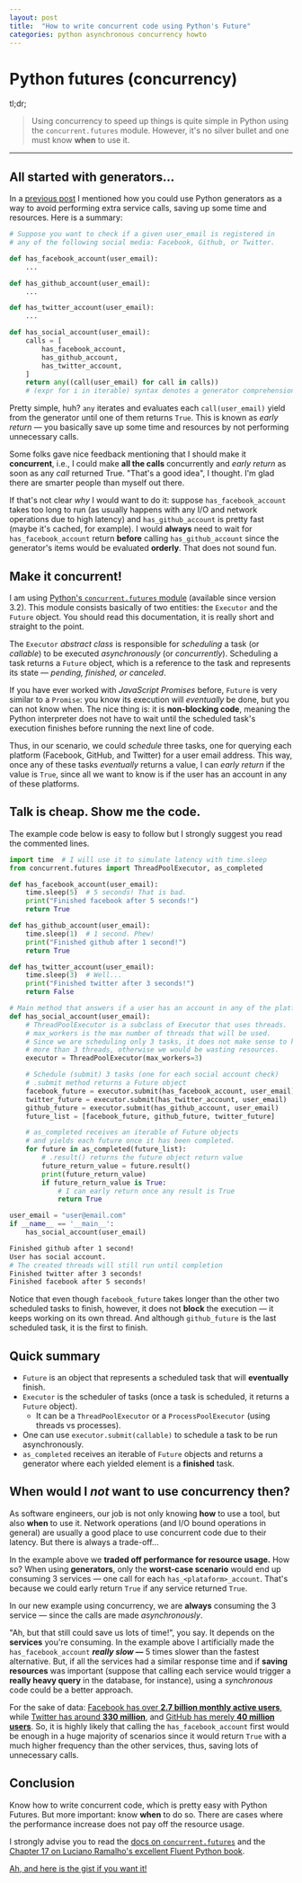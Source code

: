 ```yaml
---
layout: post
title:  "How to write concurrent code using Python's Future"
categories: python asynchronous concurrency howto
---
```

# Python futures (concurrency)

tl;dr;

> Using concurrency to speed up things is quite simple in Python using the `concurrent.futures` module. However, it's no silver bullet and one must know **when** to use it.

---

## All started with generators...

In a [previous post](https://blog.saldanha.dev/python/programming/tips/2020/04/29/using-python-generators-to-avoide-extra-service-calls.html) I mentioned how you could use Python generators as a way to avoid performing extra service calls, saving up some time and resources. Here is a summary:

```python
# Suppose you want to check if a given user_email is registered in 
# any of the following social media: Facebook, Github, or Twitter.

def has_facebook_account(user_email):
    ...

def has_github_account(user_email):
    ...

def has_twitter_account(user_email):
    ...

def has_social_account(user_email):
    calls = [
        has_facebook_account,
        has_github_account,
        has_twitter_account,
    ]
    return any((call(user_email) for call in calls))
    # (expr for i in iterable) syntax denotes a generator comprehension
```

Pretty simple, huh? `any` iterates and evaluates each `call(user_email)` yield from the generator until one of them returns `True`. This is known as *early return* — you basically save up some time and resources by not performing unnecessary calls.

Some folks gave nice feedback mentioning that I should make it **concurrent**, i.e., I could make **all the calls** concurrently and *early return* as soon as any *call* returned True. "That's a good idea", I thought. I'm glad there are smarter people than myself out there.

If that's not clear *why* I would want to do it: suppose `has_facebook_account` takes too long to run (as usually happens with any I/O and network operations due to high latency) and `has_github_account` is pretty fast (maybe it's cached, for example). I would **always** need to wait for `has_facebook_account` return **before** calling `has_github_account` since the generator's items would be evaluated **orderly**. That does not sound fun.

## Make it concurrent!

I am using [Python's `concurrent.futures` module](https://docs.python.org/3/library/concurrent.futures.html) (available since version 3.2). This module consists basically of two entities: the `Executor` and the `Future` object. You should read this documentation, it is really short and straight to the point.

The `Executor` *abstract class* is responsible for *scheduling* a task (or *callable*) to be executed *asynchronously* (or *concurrently*). Scheduling a task returns a `Future` object, which is a reference to the task and represents its state — *pending, finished, or canceled*.

If you have ever worked with *JavaScript Promises* before, `Future` is very similar to a `Promise`: you know its execution will *eventually* be done, but you can not know when. The nice thing is: it is **non-blocking code**, meaning the Python interpreter does not have to wait until the scheduled task's execution finishes before running the next line of code.

Thus, in our scenario, we could *schedule* three tasks, one for querying each platform (Facebook, GitHub, and Twitter) for a user email address. This way, once any of these tasks *eventually* returns a value, I can *early return* if the value is `True`, since all we want to know is if the user has an account in any of these platforms.

## Talk is cheap. Show me the code.

The example code below is easy to follow but I strongly suggest you read the commented lines.

```python
import time  # I will use it to simulate latency with time.sleep
from concurrent.futures import ThreadPoolExecutor, as_completed

def has_facebook_account(user_email):
    time.sleep(5)  # 5 seconds! That is bad.
    print("Finished facebook after 5 seconds!")
    return True

def has_github_account(user_email):
    time.sleep(1)  # 1 second. Phew!
    print("Finished github after 1 second!")
    return True

def has_twitter_account(user_email):
    time.sleep(3)  # Well...
    print("Finished twitter after 3 seconds!")
    return False

# Main method that answers if a user has an account in any of the platforms
def has_social_account(user_email):
    # ThreadPoolExecutor is a subclass of Executor that uses threads.
    # max_workers is the max number of threads that will be used.
    # Since we are scheduling only 3 tasks, it does not make sense to have
    # more than 3 threads, otherwise we would be wasting resources.
    executor = ThreadPoolExecutor(max_workers=3)

    # Schedule (submit) 3 tasks (one for each social account check)
    # .submit method returns a Future object
    facebook_future = executor.submit(has_facebook_account, user_email)
    twitter_future = executor.submit(has_twitter_account, user_email)
    github_future = executor.submit(has_github_account, user_email)
    future_list = [facebook_future, github_future, twitter_future]

    # as_completed receives an iterable of Future objects
    # and yields each future once it has been completed.
    for future in as_completed(future_list):
        # .result() returns the future object return value
        future_return_value = future.result()
        print(future_return_value)
        if future_return_value is True:
            # I can early return once any result is True
            return True

user_email = "user@email.com"
if __name__ == '__main__':
    has_social_account(user_email)
```

```bash
Finished github after 1 second!
User has social account.
# The created threads will still run until completion
Finished twitter after 3 seconds!
Finished facebook after 5 seconds!
```

Notice that even though `facebook_future` takes longer than the other two scheduled tasks to finish, however, it does not **block** the execution — it keeps working on its own thread. And although `github_future` is the last scheduled task, it is the first to finish.

## Quick summary

- `Future` is an object that represents a scheduled task that will **eventually** finish.
- `Executor` is the scheduler of tasks (once a task is scheduled, it returns a `Future` object).
    - It can be a `ThreadPoolExecutor` or a `ProcessPoolExecutor` (using threads vs processes).
- One can use `executor.submit(callable)` to schedule a task to be run asynchronously.
- `as_completed` receives an iterable of `Future` objects and returns a generator where each yielded element is a **finished** task.

## When would I *not* want to use concurrency then?

As software engineers, our job is not only knowing **how** to use a tool, but also **when** to use it. Network operations (and I/O bound operations in general) are usually a good place to use concurrent code due to their latency. But there is always a trade-off...

In the example above we **traded off performance for resource usage.** How so? When using **generators**, only the **worst-case scenario** would end up consuming 3 services — one call for each `has_<plataform>_account`. That's because we could early return `True` if any service returned `True`.

In our new example using concurrency, we are **always** consuming the 3 service — since the calls are made *asynchronously*.

"Ah, but that still could save us lots of time!", you say. It depends on the **services** you're consuming. In the example above I artificially made the `has_facebook_account` ***really slow —*** 5 times slower than the fastest alternative. But, if all the services had a similar response time and if **saving resources** was important (suppose that calling each service would trigger a **really heavy query** in the database, for instance), using a *synchronous* code could be a better approach.

For the sake of data: [Facebook has over **2.7 billion monthly active users**](https://www.statista.com/statistics/264810/number-of-monthly-active-facebook-users-worldwide/#:~:text=How%20many%20users%20does%20Facebook,the%20biggest%20social%20network%20worldwide.), while [Twitter has around **330 million**](https://www.statista.com/statistics/282087/number-of-monthly-active-twitter-users/), and [GitHub has merely **40 million users**](https://en.wikipedia.org/wiki/GitHub#:~:text=As%20of%20January%202020%2C%20GitHub,source%20code%20in%20the%20world.). So, it is highly likely that calling the `has_facebook_account` first would be enough in a huge majority of scenarios since it would return `True` with a much higher frequency than the other services, thus, saving lots of unnecessary calls.

## Conclusion

Know how to write concurrent code, which is pretty easy with Python Futures. But more important: know **when** to do so. There are cases where the performance increase does not pay off the resource usage.

I strongly advise you to read the [docs on `concurrent.futures`](https://docs.python.org/3/library/concurrent.futures.html) and the [Chapter 17 on Luciano Ramalho's excellent Fluent Python book](https://amzn.to/33fS84W).

[Ah, and here is the gist if you want it!](https://gist.github.com/gcrsaldanha/2d4709f604212e4ebbd9b5e2dc9b4a67)